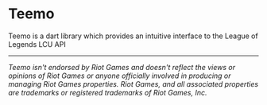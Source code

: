 # Teemo

Teemo is a dart library which provides an intuitive interface to the League of Legends LCU API

---
*Teemo isn't endorsed by Riot Games and doesn't reflect the views or opinions of Riot Games or anyone officially involved in producing or managing Riot Games properties. Riot Games, and all associated properties are trademarks or registered trademarks of Riot Games, Inc.*
